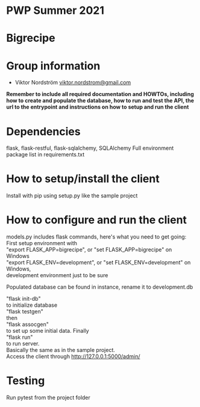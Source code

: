 # PWP Summer 2021
# Bigrecipe
# Group information
* Viktor Nordström viktor.nordstrom@gmail.com

__Remember to include all required documentation and HOWTOs, including how to create and populate the database, how to run and test the API, the url to the entrypoint and instructions on how to setup and run the client__

# Dependencies

flask, flask-restful, flask-sqlalchemy, SQLAlchemy
Full environment package list in requirements.txt

# How to setup/install the client

Install with pip using setup.py like the sample project

# How to configure and run the client

models.py includes flask commands, here's what you need to get going:  
First setup environment with  
"export FLASK_APP=bigrecipe", or "set FLASK_APP=bigrecipe" on Windows  
"export FLASK_ENV=development", or "set FLASK_ENV=development" on Windows,  
development environment just to be sure  

Populated database can be found in instance, rename it to development.db

"flask init-db"  
to initialize database  
"flask testgen"  
then  
"flask assocgen"  
to set up some initial data. Finally  
"flask run"  
to run server.  
Basically the same as in the sample project.  
Access the client through http://127.0.0.1:5000/admin/  

# Testing

Run pytest from the project folder
